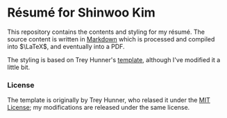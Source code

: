 # Résumé for Shinwoo Kim
This repository contains the contents and styling for my résumé. The source content is written in [Markdown](https://en.wikipedia.org/wiki/Markdown) which is processed and compiled into $\LaTeX$, and eventually into a PDF.

The styling is based on Trey Hunner's [template](https://github.com/treyhunner/resume), although I've modified it a little bit.

### License
The template is originally by Trey Hunner, who relased it under the [MIT License](https://github.com/treyhunner/resume/blob/master/LICENSE); my modifications are released under the same license.